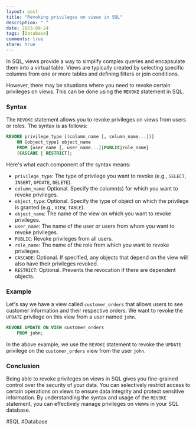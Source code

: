```yaml
---
layout: post
title: "Revoking privileges on views in SQL"
description: " "
date: 2023-09-24
tags: [Database]
comments: true
share: true
---
```


In SQL, views provide a way to simplify complex queries and encapsulate them into a virtual table. Views are typically created by selecting specific columns from one or more tables and defining filters or join conditions. 

However, there may be situations where you need to revoke certain privileges on views. This can be done using the `REVOKE` statement in SQL.

### Syntax

The `REVOKE` statement allows you to revoke privileges on views from users or roles. The syntax is as follows:

```sql
REVOKE privilege_type [(column_name [, column_name...])]
    ON [object_type] object_name
    FROM {user_name [, user_name...]|PUBLIC|role_name}
    [CASCADE | RESTRICT];
```

Here's what each component of the syntax means:

- `privilege_type`: The type of privilege you want to revoke (e.g., `SELECT`, `INSERT`, `UPDATE`, `DELETE`).
- `column_name`: Optional. Specify the column(s) for which you want to revoke privileges.
- `object_type`: Optional. Specify the type of object on which the privilege is granted (e.g., `VIEW`, `TABLE`).
- `object_name`: The name of the view on which you want to revoke privileges.
- `user_name`: The name of the user or users from whom you want to revoke privileges.
- `PUBLIC`: Revoke privileges from all users.
- `role_name`: The name of the role from which you want to revoke privileges.
- `CASCADE`: Optional. If specified, any objects that depend on the view will also have their privileges revoked.
- `RESTRICT`: Optional. Prevents the revocation if there are dependent objects.

### Example

Let's say we have a view called `customer_orders` that allows users to see customer information and their respective orders. We want to revoke the `UPDATE` privilege on this view from a user named `john`.

```sql
REVOKE UPDATE ON VIEW customer_orders
    FROM john;
```

In the above example, we use the `REVOKE` statement to revoke the `UPDATE` privilege on the `customer_orders` view from the user `john`.

### Conclusion

Being able to revoke privileges on views in SQL gives you fine-grained control over the security of your data. You can selectively restrict access to certain operations on views to ensure data integrity and protect sensitive information. By understanding the syntax and usage of the `REVOKE` statement, you can effectively manage privileges on views in your SQL database.

\#SQL \#Database